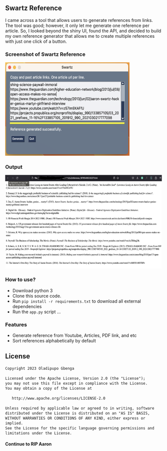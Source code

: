 ## Swartz Reference
I came across a tool that allows users to generate references from links. The tool was good; however, it only let me generate one reference per article. So, I looked beyond the shiny UI, found the API, and decided to build my own reference generator that allows me to create multiple references with just one click of a button.
### Screenshot of Swartz Reference
<img src="/screenshots/swartz_window.png" width="400px" height="300px"/>

### Output
<img src="/screenshots/output.png" width="800px" height="300px"/>

### How to use?
- Download python 3
- Clone this source code.
- Run `pip install -r requirements.txt` to download all external dependencies
- Run the `app.py` script
...

### Features
- Generate reference from Youtube, Articles, PDF link, and etc
- Sort references alphabetically by default

License
-------

    Copyright 2023 Oladipupo Gbenga

    Licensed under the Apache License, Version 2.0 (the "License");
    you may not use this file except in compliance with the License.
    You may obtain a copy of the License at

       http://www.apache.org/licenses/LICENSE-2.0

    Unless required by applicable law or agreed to in writing, software
    distributed under the License is distributed on an "AS IS" BASIS,
    WITHOUT WARRANTIES OR CONDITIONS OF ANY KIND, either express or implied.
    See the License for the specific language governing permissions and
    limitations under the License.

#### Continue to RIP Aaron
